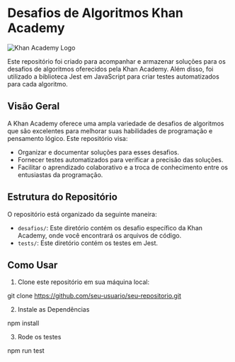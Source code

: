 # Desafios de Algoritmos Khan Academy

![Khan Academy Logo](https://seeklogo.com/images/K/khan-academy-logo-EFA43B86E0-seeklogo.com.png)

Este repositório foi criado para acompanhar e armazenar soluções para os desafios de algoritmos oferecidos pela Khan Academy. Além disso, foi utilizado a biblioteca Jest em JavaScript para criar testes automatizados para cada algoritmo.

## Visão Geral

A Khan Academy oferece uma ampla variedade de desafios de algoritmos que são excelentes para melhorar suas habilidades de programação e pensamento lógico. Este repositório visa:

- Organizar e documentar soluções para esses desafios.
- Fornecer testes automatizados para verificar a precisão das soluções.
- Facilitar o aprendizado colaborativo e a troca de conhecimento entre os entusiastas da programação.

## Estrutura do Repositório

O repositório está organizado da seguinte maneira:

- `desafios/`: Este diretório contém os desafio específico da Khan Academy, onde você encontrará os arquivos de código.
- `tests/`: Este diretório contém os testes em Jest.


## Como Usar

1. Clone este repositório em sua máquina local:

git clone https://github.com/seu-usuario/seu-repositorio.git



2. Instale as Dependências

npm install



3. Rode os testes

npm run test